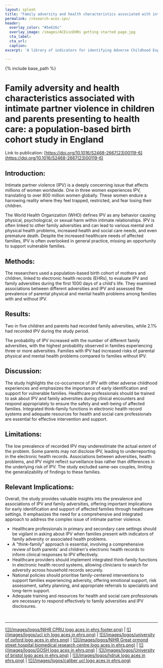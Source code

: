 ```yaml
---
layout: splash
title: "Family adversity and health characteristics associated with intimate partner violence in children and parents"
permalink: /research-aces-ipv/
header:
  overlay_color: "#5e616c"
  overlay_image: /images/ACEsinEHRs getting started page.jpg
  cta_label: 
  cta_url: 
  caption:
excerpt: 'A library of indicators for identifying Adverse Childhood Experiences (ACEs) in Electronic Health Records (EHRs) <br /> <small><a href="https://www.thelancet.com/journals/lanpub/article/PIIS2468-2667(23)00119-6/fulltext">New study out in Lancet Public Health!</a></small><br /><br /> {::nomarkdown}<iframe style="display: inline-block;" src=" " frameborder="0" scrolling="0" width="160px" height="30px"></iframe> <iframe style="display: inline-block;" src="" frameborder="0" scrolling="0" width="158px" height="30px"></iframe>{:/nomarkdown}'

---
```


{% include base_path %}

# Family adversity and health characteristics associated with intimate partner violence in children and parents presenting to health care: a population-based birth cohort study in England

Link to publication: [https://doi.org/10.1016/S2468-2667(23)00119-6](https://doi.org/10.1016/S2468-2667(23)00119-6)

## Introduction:
Intimate partner violence (IPV) is a deeply concerning issue that affects millions of women worldwide. One in three women experiences IPV, translating to over 800 million women globally. These women endure a harrowing reality where they feel trapped, restricted, and fear losing their children.

The World Health Organization (WHO) defines IPV as any behavior causing physical, psychological, or sexual harm within intimate relationships. IPV is often linked to other family adversities and can lead to various mental and physical health problems, increased health and social care needs, and even premature death. Despite the increased healthcare needs of affected families, IPV is often overlooked in general practice, missing an opportunity to support vulnerable families.

## Methods:
The researchers used a population-based birth cohort of mothers and children, linked to electronic health records (EHRs), to evaluate IPV and family adversities during the first 1000 days of a child's life. They examined associations between different adversities and IPV and assessed the prevalence of parental physical and mental health problems among families with and without IPV.

## Results:
Two in five children and parents had recorded family adversities, while 2.1% had recorded IPV during the study period. 

The probability of IPV increased with the number of different family adversities, with the highest probability observed in families experiencing three or more adversities.
Families with IPV had increased risks of parental physical and mental health problems compared to families without IPV.

## Discussion:
The study highlights the co-occurrence of IPV with other adverse childhood experiences and emphasizes the importance of early identification and support for vulnerable families. Healthcare professionals should be trained to ask about IPV and family adversities during clinical encounters and respond appropriately to ensure the safety and well-being of affected families. Integrated think-family functions in electronic health record systems and adequate resources for health and social care professionals are essential for effective intervention and support.

## Limitations:
The low prevalence of recorded IPV may underestimate the actual extent of the problem.
Some parents may not disclose IPV, leading to underreporting in the electronic health records.
Associations between adversities, health problems, and IPV might reflect surveillance bias rather than differences in the underlying risk of IPV.
The study excluded same-sex couples, limiting the generalizability of findings to these families.

## Relevant Implications:
Overall, the study provides valuable insights into the prevalence and associations of IPV and family adversities, offering important implications for early identification and support of affected families through healthcare settings. It emphasizes the need for a comprehensive and integrated approach to address the complex issue of intimate partner violence.

* Healthcare professionals in primary and secondary care settings should be vigilant in asking about IPV when families present with indicators of family adversity or associated health problems.
*  A "think-family" approach is essential, involving a comprehensive review of both parents' and children's electronic health records to inform clinical responses to IPV effectively.
*  Healthcare providers should implement integrated think-family functions in electronic health record systems, allowing clinicians to search for adversity across household records securely.
*  National policies should prioritise family-centered interventions to support families experiencing adversity, offering emotional support, risk assessment, safety planning, and appropriate referrals to specialists and long-term support.
*  Adequate training and resources for health and social care professionals are necessary to respond effectively to family adversities and IPV disclosures.

<span style="color:white"> Dr Shabeer Syed, Clinical Psychologist & Senior Research Associate </span>

---

  [![](/images/logos/NIHR CPRU logo aces in ehrs footer.png)](https://www.ucl.ac.uk/children-policy-research/) | [![](/images/logos/ucl ich logo aces in ehrs.png)](https://www.ucl.ac.uk/child-health/great-ormond-street-institute-child-health-0) | [![](/images/logos/university of oxford logo aces in ehrs.png)](https://www.ox.ac.uk/) | [![](/images/logos/NIHR Great ormond street hospital biomedical research centre logo aces in ehrs.png)](https://www.gosh.nhs.uk/our-research/our-research-infrastructure/nihr-great-ormond-street-hospital-brc/) | [![](/images/logos/GOSH logo aces in ehrs.png)](https://www.gosh.nhs.uk/) | [![](/images/logos/University of bristol logo aces in ehrs.png)](https://www.bristol.ac.uk/) | [![](/images/logos/hdruk logo aces in ehrs.png)](https://www.hdruk.ac.uk/) | [![](/images/logos/caliber ucl logo aces in ehrs.png)](https://www.ucl.ac.uk/health-informatics/research/caliber) 
